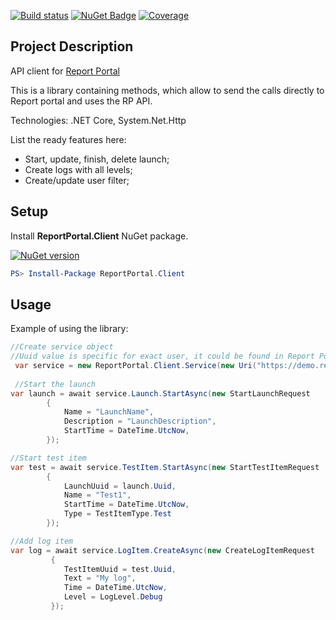 [![Build status](https://ci.appveyor.com/api/projects/status/thjw94949tm5lbw5/branch/master?svg=true)](https://ci.appveyor.com/project/nvborisenko/client-net/branch/master) [![NuGet Badge](https://buildstats.info/nuget/reportportal.client)](https://www.nuget.org/packages/reportportal.client) [![Coverage](https://codecov.io/gh/reportportal/client-net/branch/master/graph/badge.svg)](https://codecov.io/gh/reportportal/client-net)

## Project Description

API client for [Report Portal](https://reportportal.io)

This is a library containing methods, which allow to send the calls directly to Report portal and uses the RP API.

Technologies:
.NET Core, System.Net.Http

List the ready features here:
- Start, update, finish, delete launch;
- Create logs with all levels;
- Create/update user filter;

## Setup
Install **ReportPortal.Client** NuGet package.

[![NuGet version](https://badge.fury.io/nu/reportportal.client.svg)](https://badge.fury.io/nu/reportportal.client)

```powershell
PS> Install-Package ReportPortal.Client
```

## Usage
Example of using the library:

````C#
//Create service object
//Uuid value is specific for exact user, it could be found in Report Portal: User profile -> Access token
 var service = new ReportPortal.Client.Service(new Uri("https://demo.reportportal.com/api/v1"), "ProjectName", "uuid");
 
 //Start the launch
var launch = await service.Launch.StartAsync(new StartLaunchRequest
        {
            Name = "LaunchName",
            Description = "LaunchDescription",
            StartTime = DateTime.UtcNow,
        });

//Start test item
var test = await service.TestItem.StartAsync(new StartTestItemRequest
        {
            LaunchUuid = launch.Uuid,
            Name = "Test1",
            StartTime = DateTime.UtcNow,
            Type = TestItemType.Test
        });

//Add log item
var log = await service.LogItem.CreateAsync(new CreateLogItemRequest
         {
            TestItemUuid = test.Uuid,
            Text = "My log",
            Time = DateTime.UtcNow,
            Level = LogLevel.Debug
         }); 
````